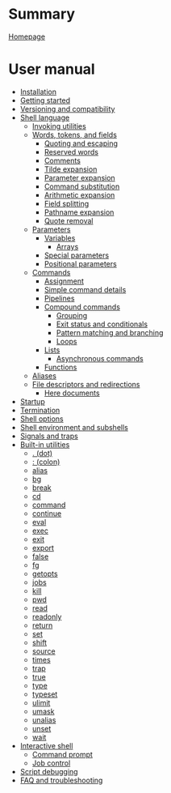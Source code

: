 # Summary

[Homepage](README.md)

# User manual

- [Installation](installation.md)
- [Getting started](getting_started.md)
- [Versioning and compatibility]() <!-- POSIX conformance -->
- [Shell language]()
    - [Invoking utilities]()
    - [Words, tokens, and fields](language/words/README.md)
        - [Quoting and escaping](language/words/quoting.md)
        - [Reserved words](language/words/keywords.md)
        - [Comments](language/words/comments.md)
        - [Tilde expansion](language/words/tilde.md)
        - [Parameter expansion](language/words/parameters.md)
        - [Command substitution]()
        - [Arithmetic expansion]()
        - [Field splitting]()
        - [Pathname expansion]()
        - [Quote removal]()
    - [Parameters](language/parameters/README.md)
        - [Variables](language/parameters/variables.md)
            - [Arrays]()
        - [Special parameters]()
        - [Positional parameters]()
    - [Commands]()
        - [Assignment]()
        - [Simple command details]()
        - [Pipelines]()
        - [Compound commands]()
            - [Grouping]() <!-- incl. subshells -->
            - [Exit status and conditionals]()
            - [Pattern matching and branching]()
            - [Loops]()
        - [Lists]()
            - [Asynchronous commands]()
        - [Functions]()
    - [Aliases]()
    - [File descriptors and redirections]()
        - [Here documents]()
- [Startup]()
- [Termination]()
- [Shell options]()
- [Shell environment and subshells]()
- [Signals and traps]()
- [Built-in utilities]()
    - [. (dot)]()
    - [: (colon)]()
    - [alias]()
    - [bg]()
    - [break]()
    - [cd]()
    - [command]()
    - [continue]()
    - [eval]()
    - [exec]()
    - [exit]()
    - [export]()
    - [false]()
    - [fg]()
    - [getopts]()
    - [jobs]()
    - [kill]()
    - [pwd]()
    - [read]()
    - [readonly]()
    - [return]()
    - [set]()
    - [shift]()
    - [source]()
    - [times]()
    - [trap]()
    - [true]()
    - [type]()
    - [typeset]()
    - [ulimit]()
    - [umask]()
    - [unalias]()
    - [unset]()
    - [wait]()
- [Interactive shell]()
    - [Command prompt]()
    - [Job control]()
- [Script debugging]() <!-- errexit, noexec, xtrace, etc. -->
- [FAQ and troubleshooting]()
